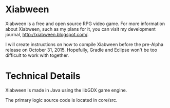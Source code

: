 # Xiabween
Xiabween is a free and open source RPG video game. For more information about Xiabween, such as my plans for it, you can visit my development journal, http://xiabween.blogspot.com/.

I will create instructions on how to compile Xiabween before the pre-Alpha release on October 31, 2015. Hopefully, Gradle and Eclipse won't be too difficult to work with together.

# Technical Details
Xiabween is made in Java using the libGDX game engine.

The primary logic source code is located in core/src.
